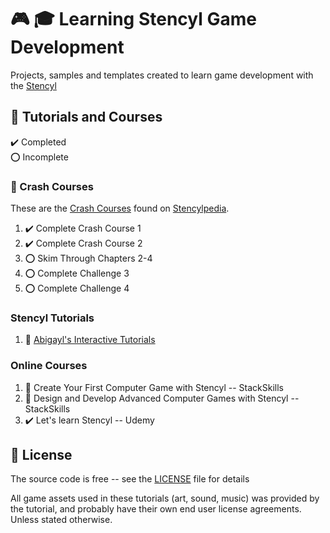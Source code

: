 # :video_game: :mortar_board: Learning Stencyl Game Development

Projects, samples and templates created to learn game development with the [Stencyl][stencyl]

## :beginner: Tutorials and Courses

:heavy_check_mark: Completed  
:o: Incomplete

### :beginner: Crash Courses

These are the [Crash Courses][start] found on [Stencylpedia][help].

1. :heavy_check_mark: Complete Crash Course 1
2. :heavy_check_mark: Complete Crash Course 2
3. :o: Skim Through Chapters 2-4
4. :o: Complete Challenge 3
5. :o: Complete Challenge 4

### Stencyl Tutorials

1. :construction: [Abigayl's Interactive Tutorials](http://www.stencyl.com/help/viewArticle/102)

### Online Courses

1. :construction: Create Your First Computer Game with Stencyl -- StackSkills
2. :construction: Design and Develop Advanced Computer Games with Stencyl -- StackSkills
3. :heavy_check_mark: Let's learn Stencyl -- Udemy

## :page_with_curl: License

The source code is free -- see the [LICENSE](LICENSE) file for details

All game assets used in these tutorials (art, sound, music) was provided by the tutorial, and probably have their own end user license agreements.
Unless stated otherwise.

[stencyl]: https://www.stencyl.com/
[start]: https://www.stencyl.com/help/start/
[help]: https://www.stencyl.com/help/
